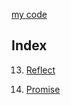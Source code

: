 [my code](./es6Learning)

**Index**
---
13. [Reflect](./es6Notes/Reflect.md)

14. [Promise](./es6Notes/Promise.md)